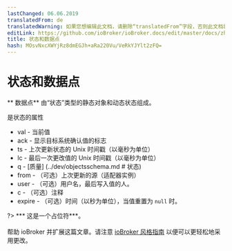 ```yaml
---
lastChanged: 06.06.2019
translatedFrom: de
translatedWarning: 如果您想编辑此文档，请删除“translatedFrom”字段，否则此文档将再次自动翻译
editLink: https://github.com/ioBroker/ioBroker.docs/edit/master/docs/zh-cn/basics/states.md
title: 状态和数据点
hash: MOsvNxcXWYjRz8dmEGJh+aRa220Vu/VeRkYJYlt2zFQ=
---
```

# 状态和数据点
** 数据点** 由“状态”类型的静态对象和动态状态组成。

是状态的属性

 * val - 当前值
 * ack - 显示目标系统确认值的标志
 * ts - 上次更新状态的 Unix 时间戳（以毫秒为单位）
 * lc - 最后一次更改值的 Unix 时间戳（以毫秒为单位）
 * q - [质量] (../dev/objectsschema.md # 状态)
 * from - （可选）上次更新的源（适配器实例）
 * user - （可选）用户名，最后写入值的人。
 * c - （可选）注释
 * expire - （可选）时间（以秒为单位），当值重置为 `null` 时。

?> *** 这是一个占位符***。<br><br>帮助 ioBroker 并扩展这篇文章。请注意 [ioBroker 风格指南](https://www.iobroker.net/#de/documentation/community/styleguidedoc.md) 以便可以更轻松地采用更改。
